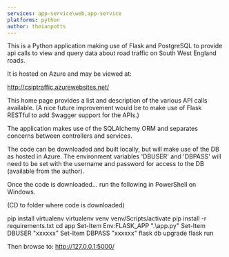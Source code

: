 ```yaml
---
services: app-service\web,app-service
platforms: python
author: theianpotts
---
```


This is a Python application making use of Flask and PostgreSQL to provide api calls to view and query data about road traffic on South West England roads.

It is hosted on Azure and may be viewed at:

 http://csiptraffic.azurewebsites.net/

This home page provides a list and description of the various API calls available. (A nice future improvement would be to make use of Flask RESTful to add Swagger support for the APIs.)

The application makes use of the SQLAlchemy ORM and separates concerns between controllers and services.

The code can be downloaded and built locally, but will make use of the DB as hosted in Azure. The environment variables 'DBUSER' and 'DBPASS' will need to be set with the username and password for access to the DB (available from the author).

Once the code is downloaded... run the following in PowerShell on Windows.

(CD to folder where code is downloaded)

pip install virtualenv
virtualenv venv
venv/Scripts/activate
pip install -r requirements.txt
cd app
Set-Item Env:FLASK_APP ".\app.py"
Set-Item DBUSER "xxxxxx" 
Set-Item DBPASS "xxxxxx" 
flask db upgrade
flask run

Then browse to:
http://127.0.0.1:5000/

